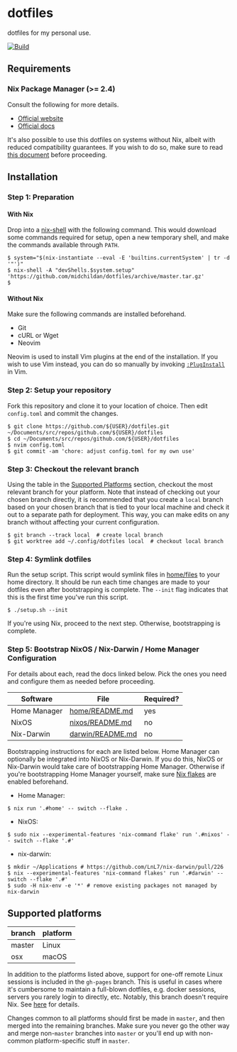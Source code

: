 # dotfiles

dotfiles for my personal use.

[![Build][build-badge]][build-url]

## Requirements

### Nix Package Manager (>= 2.4)

Consult the following for more details.

- [Official website](https://nixos.org)
- [Official docs](https://nixos.org/learn.html)

It's also possible to use this dotfiles on systems without Nix, albeit with
reduced compatibility guarantees. If you wish to do so, make sure to read
[this document](home/README.md) before proceeding.

## Installation

### Step 1: Preparation

#### With Nix

Drop into a [nix-shell][nix-shell] with the following command. This would
download some commands required for setup, open a new temporary shell, and make
the commands available through `PATH`.

```console
$ system="$(nix-instantiate --eval -E 'builtins.currentSystem' | tr -d '"')"
$ nix-shell -A "devShells.$system.setup" 'https://github.com/midchildan/dotfiles/archive/master.tar.gz'
$
```

#### Without Nix

Make sure the following commands are installed beforehand.

- Git
- cURL or Wget
- Neovim

Neovim is used to install Vim plugins at the end of the installation. If you
wish to use Vim instead, you can do so manually by invoking
[`:PlugInstall`][plug] in Vim.

### Step 2: Setup your repository

Fork this repository and clone it to your location of choice. Then edit
`config.toml` and commit the changes.

```console
$ git clone https://github.com/${USER}/dotfiles.git ~/Documents/src/repos/github.com/${USER}/dotfiles
$ cd ~/Documents/src/repos/github.com/${USER}/dotfiles
$ nvim config.toml
$ git commit -am 'chore: adjust config.toml for my own use'
```

### Step 3: Checkout the relevant branch

Using the table in the [Supported Platforms](#supported-platforms) section,
checkout the most relevant branch for your platform. Note that instead of
checking out your chosen branch directly, it is recommended that you create a
`local` branch based on your chosen branch that is tied to your local machine
and check it out to a separate path for deployment. This way, you can make edits
on any branch without affecting your current configuration.

```console
$ git branch --track local  # create local branch
$ git worktree add ~/.config/dotfiles local  # checkout local branch
```

### Step 4: Symlink dotfiles

Run the setup script. This script would symlink files in
[home/files](home/files) to your home directory. It should be run each time
changes are made to your dotfiles even after bootstrapping is complete. The
`--init` flag indicates that this is the first time you've run this script.

```console
$ ./setup.sh --init
```

If you're using Nix, proceed to the next step. Otherwise, bootstrapping is
complete.

### Step 5: Bootstrap NixOS / Nix-Darwin / Home Manager Configuration

For details about each, read the docs linked below. Pick the ones you need and
configure them as needed before proceeding.

| Software     | File                                 | Required? |
| ------------ | ------------------------------------ | --------- |
| Home Manager | [home/README.md](home/README.md)     | yes       |
| NixOS        | [nixos/README.md](nixos/README.md)   | no        |
| Nix-Darwin   | [darwin/README.md](darwin/README.md) | no        |

Bootstrapping instructions for each are listed below. Home Manager can
optionally be integrated into NixOS or Nix-Darwin. If you do this, NixOS or
Nix-Darwin would take care of bootstrapping Home Manager. Otherwise if you're
bootstrapping Home Manager yourself, make sure [Nix flakes][flakes] are enabled
beforehand.

- Home Manager:

```console
$ nix run '.#home' -- switch --flake .
```

- NixOS:

```console
$ sudo nix --experimental-features 'nix-command flake' run '.#nixos' -- switch --flake '.#'
```

- nix-darwin:

```console
$ mkdir ~/Applications # https://github.com/LnL7/nix-darwin/pull/226
$ nix --experimental-features 'nix-command flakes' run '.#darwin' -- switch --flake '.#'
$ sudo -H nix-env -e '*' # remove existing packages not managed by nix-darwin
```

## Supported platforms

| branch | platform |
| ------ | -------- |
| master | Linux    |
| osx    | macOS    |

In addition to the platforms listed above, support for one-off remote Linux
sessions is included in the `gh-pages` branch. This is useful in cases where
it's cumbersome to maintain a full-blown dotfiles, e.g. docker sessions, servers
you rarely login to directly, etc. Notably, this branch doesn't require Nix. See
[here](https://www.midchildan.org/dotfiles) for details.

Changes common to all platforms should first be made in `master`, and then
merged into the remaining branches. Make sure you never go the other way and
merge non-`master` branches into `master` or you'll end up with non-common
platform-specific stuff in `master`.

[build-badge]: https://github.com/midchildan/dotfiles/actions/workflows/build.yaml/badge.svg
[build-url]: https://github.com/midchildan/dotfiles/actions/workflows/build.yaml
[nix-shell]: https://nixos.wiki/wiki/Development_environment_with_nix-shell
[plug]: https://github.com/junegunn/vim-plug#commands
[flakes]: https://nixos.wiki/wiki/Flakes
